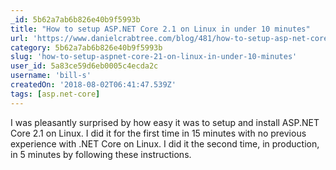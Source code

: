 ```yaml
---
_id: 5b62a7ab6b826e40b9f5993b
title: "How to setup ASP.NET Core 2.1 on Linux in under 10 minutes"
url: 'https://www.danielcrabtree.com/blog/481/how-to-setup-asp-net-core-2-1-on-linux-in-under-10-minutes'
category: 5b62a7ab6b826e40b9f5993b
slug: 'how-to-setup-aspnet-core-21-on-linux-in-under-10-minutes'
user_id: 5a83ce59d6eb0005c4ecda2c
username: 'bill-s'
createdOn: '2018-08-02T06:41:47.539Z'
tags: [asp.net-core]
---
```


I was pleasantly surprised by how easy it was to setup and install ASP.NET Core 2.1 on Linux. I did it for the first time in 15 minutes with no previous experience with .NET Core on Linux. I did it the second time, in production, in 5 minutes by following these instructions.


